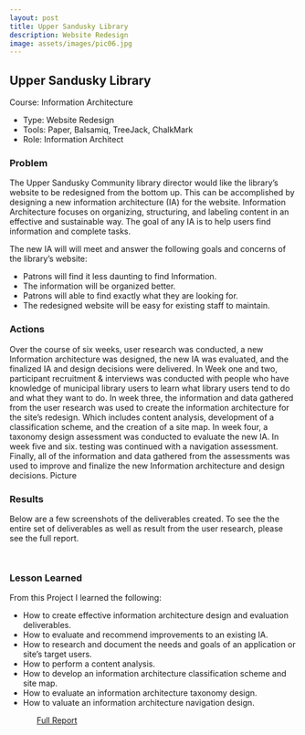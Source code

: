 ```yaml
---
layout: post
title: Upper Sandusky Library
description: Website Redesign
image: assets/images/pic06.jpg
---
```


<h2>Upper Sandusky Library</h2>
Course: Information Architecture
<ul class="alt">
 <li>Type: Website Redesign</li>
 <li>Tools: Paper, Balsamiq, TreeJack, ChalkMark</li>
 <li>Role: Information Architect</li>
</ul>

<h3>Problem</h3>
The Upper Sandusky Community library director would like the library’s website to be redesigned from the bottom up. This can be accomplished by designing a new information architecture (IA) for the website. Information Architecture focuses on organizing, structuring, and labeling content in an effective and sustainable way. The goal of any IA is to help users find information and complete tasks. 

The new IA will will meet and answer the following goals and concerns of the library’s website: 
<ul>
 <li>Patrons will find it less daunting to find Information. 
 <li>The information will be organized better. 
 <li>Patrons will able to find exactly what they are looking for. 
 <li>The redesigned website will be easy for existing staff to maintain.
</ul>


<h3>Actions</h3>

Over the course of six weeks, user research was conducted, a new Information architecture was 
designed, the new IA was evaluated, and the finalized IA and design decisions were delivered. In Week one and two, participant recruitment & interviews was conducted with people who have knowledge of municipal library users to learn what library users tend to do and what they want to do. In week three, the information and data gathered from the user research was used to create the information architecture for the site’s redesign. Which includes content analysis, 
development of a classification scheme, and the creation of a site map. In week four, a taxonomy design assessment was conducted to evaluate the new IA. In week five and six. testing was continued with a navigation assessment. Finally, all of the information and data gathered from the assessments was used to improve and finalize the new Information architecture and design decisions.
 Picture

<h3>Results</h3>
Below are a few screenshots of the deliverables created. To see the the entire set of deliverables as well as result from the user research, please see the full report.
 

<span class="image fit"><img src="assets/images/pic03.jpg" alt="" /></span>
<div class="box alt">
	<div class="row 50% uniform">
		<div class="4u"><span class="image fit"><img src="assets/images/pic08.jpg" alt="" /></span></div>
		<div class="4u"><span class="image fit"><img src="assets/images/pic09.jpg" alt="" /></span></div>
		<div class="4u$"><span class="image fit"><img src="assets/images/pic10.jpg" alt="" /></span></div>
		<!-- Break -->
		<div class="4u"><span class="image fit"><img src="assets/images/pic10.jpg" alt="" /></span></div>
		<div class="4u"><span class="image fit"><img src="assets/images/pic08.jpg" alt="" /></span></div>
		<div class="4u$"><span class="image fit"><img src="assets/images/pic09.jpg" alt="" /></span></div>
		<!-- Break -->
		<div class="4u"><span class="image fit"><img src="assets/images/pic09.jpg" alt="" /></span></div>
		<div class="4u"><span class="image fit"><img src="assets/images/pic10.jpg" alt="" /></span></div>
		<div class="4u$"><span class="image fit"><img src="assets/images/pic08.jpg" alt="" /></span></div>
	</div>
</div>
 
<h3>Lesson Learned</h3>
 
From this Project I learned the following: 
<ul>
 <li>How to create effective information architecture design and evaluation deliverables.</li> 
 <li>How to evaluate and recommend improvements to an existing IA.</li> 
 <li>How to research and document the needs and goals of an application or site’s target users.</li> 
 <li>How to perform a content analysis.</li> 
 <li>How to develop an information architecture classification scheme and site map.</li> 
 <li>How to evaluate an information architecture taxonomy design.</li> 
 <li>How to valuate an information architecture navigation design.</li>
<ul>
 
 
<a href="#" class="button special">Full Report</a>
